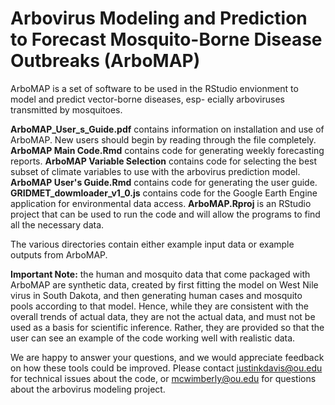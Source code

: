 # Arbovirus Modeling and Prediction to Forecast Mosquito-Borne Disease Outbreaks (ArboMAP)

ArboMAP is a set of software to be used in the RStudio envionment to model and predict vector-borne diseases, esp-
ecially arboviruses transmitted by mosquitoes.

**ArboMAP_User_s_Guide.pdf** contains information on installation and use of ArboMAP. New users should begin by reading through the file completely. 
**ArboMAP Main Code.Rmd** contains code for generating weekly forecasting reports.
**ArboMAP Variable Selection** contains code for selecting the best subset of climate variables to use with the arbovirus prediction model.
**ArboMAP User's Guide.Rmd** contains code for generating the user guide.
**GRIDMET_dowmloader_v1_0.js** contains code for the Google Earth Engine application for environmental data access.
**ArboMAP.Rproj** is an RStudio project that can be used to run the code and will allow the programs to find all the necessary data.

The various directories contain either example input data or example outputs from ArboMAP.

**Important Note:** the human and mosquito data that come packaged with ArboMAP are synthetic data, created by
first fitting the model on West Nile virus in South Dakota, and then generating human cases and
mosquito pools according to that model. Hence, while they are consistent with the overall trends
of actual data, they are not the actual data, and must not be used as a basis for scientific inference. Rather,
they are provided so that the user can see an example of the code working well with realistic data.

We are happy to answer your questions, and we would appreciate feedback on how these tools could be improved. Please contact justinkdavis@ou.edu for technical issues about the code, or mcwimberly@ou.edu for questions about the arbovirus modeling project.
